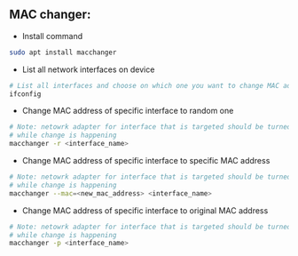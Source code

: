 ## MAC changer: 

* Install command
``` Bash
sudo apt install macchanger
```

* List all network interfaces on device
``` Bash
# List all interfaces and choose on which one you want to change MAC address
ifconfig
```

* Change MAC address of specific interface to random one
``` Bash
# Note: netowrk adapter for interface that is targeted should be turned off 
# while change is happening
macchanger -r <interface_name>
```

* Change MAC address of specific interface to specific MAC address
``` Bash
# Note: netowrk adapter for interface that is targeted should be turned off 
# while change is happening
macchanger --mac=<new_mac_address> <interface_name>
```

* Change MAC address of specific interface to original MAC address
``` Bash
# Note: netowrk adapter for interface that is targeted should be turned off 
# while change is happening
macchanger -p <interface_name>
```

